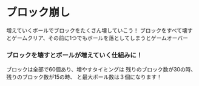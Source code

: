 # ブロック崩し
増えていくボールでブロックをたくさん壊していこう！
ブロックをすべて壊すとゲームクリア、その前に1つでもボールを落としてしまうとゲームオーバー

### ブロックを壊すとボールが増えていく仕組みに！
ブロックは全部で60個あり、増やすタイミングは
残りのブロック数が30の時、
残りのブロック数が15の時、
と最大ボール数は３個になります！

